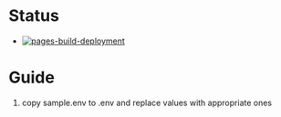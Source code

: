 # Status
- [![pages-build-deployment](https://github.com/goyal-aman/notes/actions/workflows/pages/pages-build-deployment/badge.svg)](https://github.com/goyal-aman/notes/actions/workflows/pages/pages-build-deployment)

# Guide
1. copy sample.env to .env and replace values with appropriate ones
